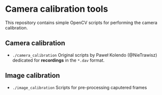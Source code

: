 # Camera calibration tools
This repository contains simple OpenCV scripts for performing the camera calibration.

## Camera calibration
- `./camera_calibration`
Original scripts by Paweł Kolendo (@NieTrawisz) dedicated for **recordings** in the `*.dav` format.

## Image calibration
- `./image_calibration`
Scripts for pre-processing caputered frames
